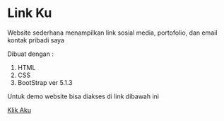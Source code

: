 # Link Ku

Website sederhana menampilkan link sosial media, portofolio, dan email kontak pribadi saya

Dibuat dengan :

1. HTML
2. CSS
3. BootStrap ver 5.1.3

Untuk demo website bisa diakses di link dibawah ini

[Klik Aku](https://atmakarimang.github.io/)
